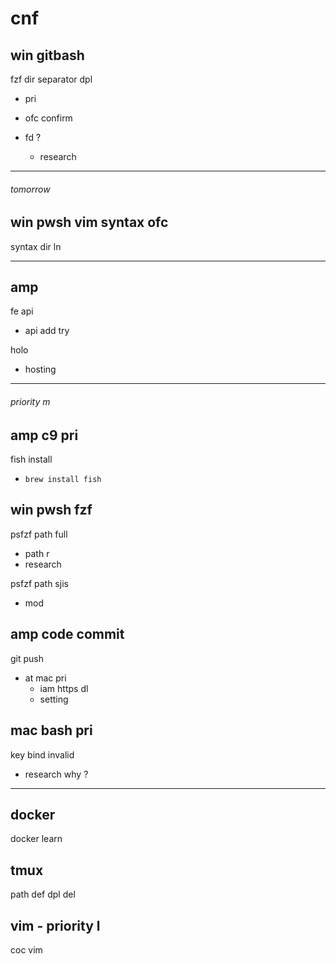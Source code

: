 
# cnf


## win gitbash

fzf dir separator dpl
- pri
- ofc confirm

- fd ?
  - research


---

###### tomorrow

## win pwsh vim syntax ofc

syntax dir ln


---

## amp

fe api
- api add try


holo
- hosting


---

###### priority m

## amp c9 pri

fish install
- `brew install fish`


## win pwsh fzf

psfzf path full
- path r
- research


psfzf path sjis
- mod


## amp code commit

git push
- at mac pri
  - iam https dl
  - setting


## mac bash pri

key bind invalid
- research why ?


---

## docker

docker learn


## tmux

path def dpl del


## vim  -  priority l

coc vim



